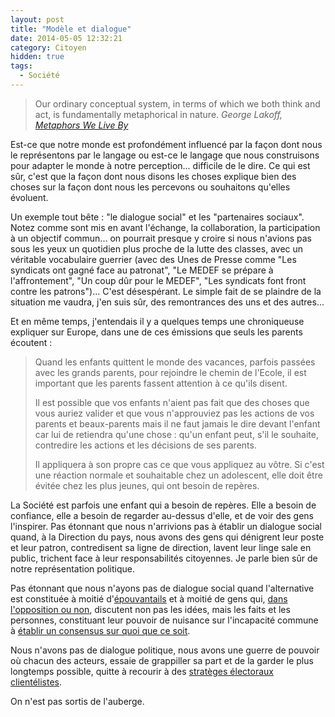 ```yaml
---
layout: post
title: "Modèle et dialogue"
date: 2014-05-05 12:32:21
category: Citoyen
hidden: true
tags:
  - Société
---
```


> Our ordinary conceptual system, in terms of which we both think and act, is fundamentally metaphorical in nature.
>   <cite>George Lakoff, [Metaphors We Live By](http://press.uchicago.edu/ucp/books/book/chicago/M/bo3637992.html "Metaphors We Live By, Lakoff, Johnson")</cite>

Est-ce que notre monde est profondément influencé par la façon dont nous le représentons par le langage ou est-ce le langage que nous construisons pour adapter le monde à notre perception... difficile de le dire. Ce qui est sûr, c'est que la façon dont nous disons les choses explique bien des choses sur la façon dont nous les percevons ou souhaitons qu'elles évoluent.

Un exemple tout bête : "le dialogue social" et les "partenaires sociaux". Notez comme sont mis en avant l'échange, la collaboration, la participation à un objectif commun... on pourrait presque y croire si nous n'avions pas sous les yeux un quotidien plus proche de la lutte des classes, avec un véritable vocabulaire guerrier (avec des Unes de Presse comme "Les syndicats ont gagné face au patronat", "Le MEDEF se prépare à l'affrontement", "Un coup dûr pour le MEDEF", "Les syndicats font front contre les patrons")... C'est désespérant. Le simple fait de se plaindre de la situation me vaudra, j'en suis sûr, des remontrances des uns et des autres...

Et en même temps, j'entendais il y a quelques temps une chroniqueuse expliquer sur Europe, dans une de ces émissions que seuls les parents écoutent :

> Quand les enfants quittent le monde des vacances, parfois passées avec les grands parents, pour rejoindre le chemin de l'Ecole, il est important que les parents fassent attention à ce qu'ils disent.
>
> Il est possible que vos enfants n'aient pas fait que des choses que vous auriez valider et que vous n'approuviez pas les actions de vos parents et beaux-parents mais il ne faut jamais le dire devant l'enfant car lui de retiendra qu'une chose : qu'un enfant peut, s'il le souhaite, contredire les actions et les décisions de ses parents.
>
> Il appliquera à son propre cas ce que vous appliquez au vôtre. Si c'est une réaction normale et souhaitable chez un adolescent, elle doit être évitée chez les plus jeunes, qui ont besoin de repères.

La Société est parfois une enfant qui a besoin de repères. Elle a besoin de confiance, elle a besoin de regarder au-dessus d'elle, et de voir des gens l'inspirer. Pas étonnant que nous n'arrivions pas à établir un dialogue social quand, à la Direction du pays, nous avons des gens qui dénigrent leur poste et leur patron, contredisent sa ligne de direction, lavent leur linge sale en public, trichent face à leur responsabilités citoyennes. Je parle bien sûr de notre représentation politique.

Pas étonnant que nous n'ayons pas de dialogue social quand l'alternative est constituée à moitié d'[épouvantails](//www.atlantico.fr/decryptage/vote-fn-epouvantail-necessaire-sophie-menton-1021204.html "&quot;Le vote FN : un épouvantail nécessaire ?&quot;, Atlantico.fr") et à moitié de gens qui, [dans l'opposition ou non](http://www.lemonde.fr/les-decodeurs/visuel/2014/08/29/les-frondeurs-du-ps-combien-de-divisions_4479064_4355770.html "Les frondeurs du PS : combien de divisions ?"), discutent non pas les idées, mais les faits et les personnes, constituant leur pouvoir de nuisance sur l'incapacité commune à [établir un consensus sur quoi que ce soit](http://www.lemonde.fr/les-decodeurs/article/2014/09/04/chomage-pourquoi-une-telle-difference-de-chiffres_4482304_4355770.html "Chômage : pourquoi une telle différence de chiffres ?").

Nous n'avons pas de dialogue politique, nous avons une guerre de pouvoir où chacun des acteurs, essaie de grappiller sa part et de la garder le plus longtemps possible, quitte à recourir à des [stratèges électoraux clientélistes](http://blog.francetvinfo.fr/classe-eco/2014/09/03/les-loyers-la-politique-et-les-economistes.html "&quot;Les loyers, la politique et les économistes&quot;, Alexandre Delaigue").

On n'est pas sortis de l'auberge.
